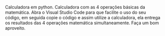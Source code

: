 Calculadora em python. Calculadora com as 4 operações básicas da matemática.
Abra o Visual Studio Code para que facilite o uso do seu código, em seguida copie o código e assim utilize a calculadora, ela entrega os resultados das 4 operações matemática simultaneamente.
Faça um bom aproveito.
